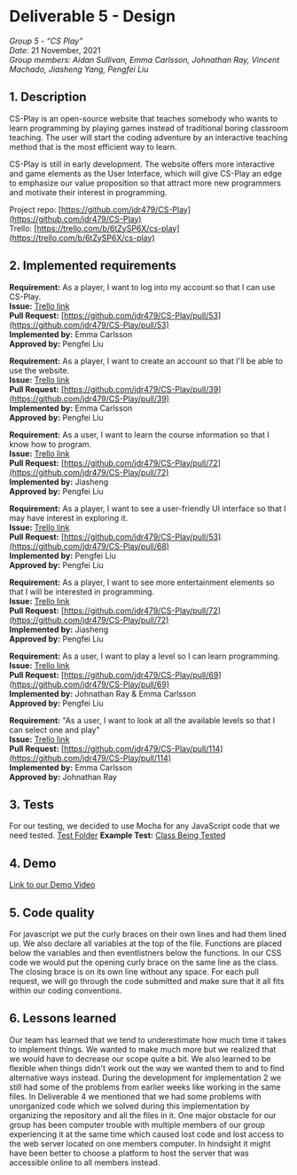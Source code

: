 # Deliverable 5 - Design

*Group 5 - “CS Play”*   
*Date:* 21 November, 2021    
*Group members: Aidan Sullivan, Emma Carlsson, Johnathan Ray, Vincent Machado, Jiasheng Yang, Pengfei Liu*    

## 1. Description
CS-Play is an open-source website that teaches somebody who wants to learn  programming by playing games instead of traditional boring classroom teaching. The user will start the coding adventure by an interactive teaching method that is the most efficient way to learn.

CS-Play is still in early development. The website offers more interactive and game elements as the User Interface, which will give CS-Play an edge to emphasize our value proposition so that attract more new programmers and motivate their interest in programming.

Project repo: [https://github.com/jdr479/CS-Play](https://github.com/jdr479/CS-Play)    
Trello: [https://trello.com/b/6tZySP6X/cs-play](https://trello.com/b/6tZySP6X/cs-play)

## 2. Implemented requirements
**Requirement:** As a player, I want to log into my account so that I can use CS-Play.  
**Issue:** [Trello link](https://trello.com/c/cph7gTzv/39-as-a-player-i-want-to-log-into-my-account-so-that-i-can-use-cs-play)    
**Pull Request:** [https://github.com/jdr479/CS-Play/pull/53](https://github.com/jdr479/CS-Play/pull/53)    
**Implemented by:** Emma Carlsson   
**Approved by:** Pengfei Liu    

**Requirement:** As a player, I want to create an account so that I'll be able to use the website.  
**Issue:** [Trello link](https://trello.com/c/gPKmxynQ/40-as-a-player-i-want-to-create-an-account-so-that-ill-be-able-to-use-the-website)   
**Pull Request:** [https://github.com/jdr479/CS-Play/pull/39](https://github.com/jdr479/CS-Play/pull/39)    
**Implemented by:** Emma Carlsson   
**Approved by:** Pengfei Liu    

**Requirement:** As a user, I want to learn the course information so that I know how to program.     
**Issue:** [Trello link](https://trello.com/c/btbAb94k/42-as-a-user-i-want-to-learn-the-course-information-so-that-i-know-how-to-program)   
**Pull Request:** [https://github.com/jdr479/CS-Play/pull/72](https://github.com/jdr479/CS-Play/pull/72)    
**Implemented by:** Jiasheng             
**Approved by:** Pengfei Liu

**Requirement:** As a player, I want to see a user-friendly UI interface so that I may have interest in exploring it.     
**Issue:** [Trello link](https://trello.com/c/3KSeDVr9/43-as-a-player-i-want-to-see-a-user-friendly-ui-interface-so-that-i-may-have-interest-in-exploring-it)    
**Pull Request:** [https://github.com/jdr479/CS-Play/pull/53](https://github.com/jdr479/CS-Play/pull/68)    
**Implemented by:** Pengfei Liu     
**Approved by:** Pengfei Liu   

**Requirement:** As a player, I want to see more entertainment elements so that I will be interested in programming.    
**Issue:** [Trello link](https://trello.com/c/gPKmxynQ/40-as-a-player-i-want-to-see-more-entertainment-elements-so-that-i-will-be-interested-in-programming)   
**Pull Request:** [https://github.com/jdr479/CS-Play/pull/72](https://github.com/jdr479/CS-Play/pull/72)    
**Implemented by:** Jiasheng  
**Approved by:** Pengfei Liu  

**Requirement:** As a user, I want to play a level so I can learn programming.    
**Issue:** [Trello link](https://trello.com/c/VGe650pi/21-as-a-user-i-want-to-play-a-level-so-i-can-learn-programming)    
**Pull Request:** [https://github.com/jdr479/CS-Play/pull/69](https://github.com/jdr479/CS-Play/pull/69)    
**Implemented by:** Johnathan Ray & Emma Carlsson     
**Approved by:** Pengfei Liu 

**Requirement:** "As a user, I want to look at all the available levels so that I can select one and play"    
**Issue:** [Trello link](https://trello.com/c/rmnk4NMz/22-as-a-user-i-want-to-look-at-all-the-available-levels-so-that-i-can-select-one-and-play)    
**Pull Request:** [https://github.com/jdr479/CS-Play/pull/114](https://github.com/jdr479/CS-Play/pull/114)    
**Implemented by:** Emma Carlsson     
**Approved by:** Johnathan Ray

## 3. Tests
For our testing, we decided to use Mocha for any JavaScript code that we need tested.
[Test Folder](https://github.com/jdr479/CS-Play/tree/main/website/tests)
**Example Test:** [Class Being Tested](https://github.com/jdr479/CS-Play/blob/main/website/Levels/level01.js)

## 4. Demo
[Link to our Demo Video](https://www.youtube.com/channel/UCzVoMn4pQRTw_o6RLB4xZTQ)

## 5. Code quality
For javascript we put the curly braces on their own lines and had them lined up. We also declare all variables at the top of the file. Functions are placed below the variables and then eventlistners below the functions. In our CSS code we would put the opening curly brace on the same line as the class. The closing brace is on its own line without any space. For each pull request, we will go through the code submitted and make sure that it all fits within our coding conventions.


## 6. Lessons learned
Our team has learned that we tend to underestimate how much time it takes to implement things. We wanted to make much more but we realized that 
we would have to decrease our scope quite a bit. We also learned to be flexible when things didn't work out the way we wanted them to and to find 
alternative ways instead. During the development for implementation 2 we still had some of the problems from earlier weeks like working in the same files. 
In Deliverable 4 we mentioned that we had some problems with unorganized code which we solved during this implementation by organizing the repository
and all the files in it. One major obstacle for our group has been computer trouble with multiple members of our group experiencing it at the same time which caused lost code and lost access to the web server located on one members computer. In hindsight it might have been better to choose a platform to host the server that was accessible online to all members instead. 


